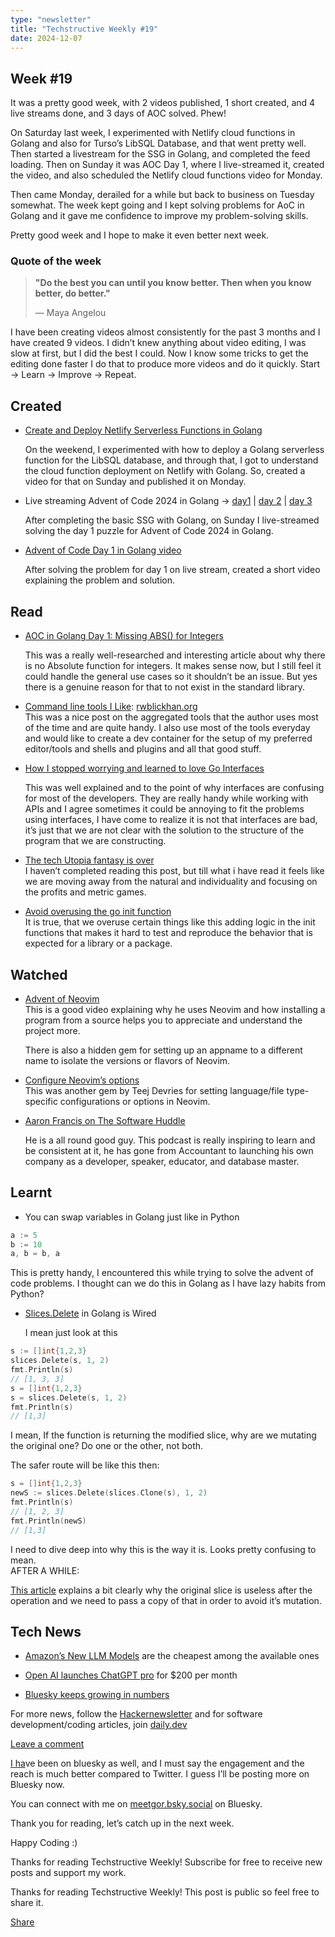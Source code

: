 ```yaml
---
type: "newsletter"
title: "Techstructive Weekly #19"
date: 2024-12-07
---
```


## Week #19

It was a pretty good week, with 2 videos published, 1 short created, and 4 live streams done, and 3 days of AOC solved. Phew!

On Saturday last week, I experimented with Netlify cloud functions in Golang and also for Turso’s LibSQL Database, and that went pretty well. Then started a livestream for the SSG in Golang, and completed the feed loading. Then on Sunday it was AOC Day 1, where I live-streamed it, created the video, and also scheduled the Netlify cloud functions video for Monday.

Then came Monday, derailed for a while but back to business on Tuesday somewhat. The week kept going and I kept solving problems for AoC in Golang and it gave me confidence to improve my problem-solving skills.

Pretty good week and I hope to make it even better next week.

### Quote of the week

> **"Do the best you can until you know better. Then when you know better, do better."**
> 
> — Maya Angelou

I have been creating videos almost consistently for the past 3 months and I have created 9 videos. I didn’t knew anything about video editing, I was slow at first, but I did the best I could. Now I know some tricks to get the editing done faster I do that to produce more videos and do it quickly. Start → Learn → Improve → Repeat.

## Created

* [Create and Deploy Netlify Serverless Functions in Golang](https://youtu.be/BY2Z2Em7OdA)
    
    On the weekend, I experimented with how to deploy a Golang serverless function for the LibSQL database, and through that, I got to understand the cloud function deployment on Netlify with Golang. So, created a video for that on Sunday and published it on Monday.
    
* Live streaming Advent of Code 2024 in Golang → [day1](https://www.youtube.com/live/3K02tEEBgto?si=m36J5UKzch1tjQ0X) | [day 2](https://www.youtube.com/live/4GwypzeIJAs?si=h5xt8bMeqDxVo19u) | [day 3](https://www.youtube.com/live/-rjLSk85M4Q?si=JYz1g7WEJ5dQsogo)
    
    After completing the basic SSG with Golang, on Sunday I live-streamed solving the day 1 puzzle for Advent of Code 2024 in Golang.
    
* [Advent of Code Day 1 in Golang video](https://youtu.be/4U97gLyz0Ss?si=KxGvQMnZjpONtPHS)
    
    After solving the problem for day 1 on live stream, created a short video explaining the problem and solution.
    

## Read

* [AOC in Golang Day 1: Missing ABS() for Integers](https://www.bytesizego.com/blog/aoc-day1-golang)
    
    This was a really well-researched and interesting article about why there is no Absolute function for integers. It makes sense now, but I still feel it could handle the general use cases so it shouldn’t be an issue. But yes there is a genuine reason for that to not exist in the standard library.
    
* [Command line tools I Like](https://rwblickhan.org/newsletters/command-line-tools-i-like-2022/): [rwblickhan.org](http://rwblickhan.org)  
    This was a nice post on the aggregated tools that the author uses most of the time and are quite handy. I also use most of the tools everyday and would like to create a dev container for the setup of my preferred editor/tools and shells and plugins and all that good stuff.
    
* [How I stopped worrying and learned to love Go Interfaces](https://dev.to/githaiga22/how-i-stopped-worrying-and-learned-to-love-go-interfaces-3m7p)
    
    This was well explained and to the point of why interfaces are confusing for most of the developers. They are really handy while working with APIs and I agree sometimes it could be annoying to fit the problems using interfaces, I have come to realize it is not that interfaces are bad, it’s just that we are not clear with the solution to the structure of the program that we are constructing.
    
* [The tech Utopia fantasy is over](https://blog.avas.space/tech-utopia-fantasy/)  
    I haven’t completed reading this post, but till what i have read it feels like we are moving away from the natural and individuality and focusing on the profits and metric games.
    
* [Avoid overusing the go init function](https://itnext.io/avoid-the-go-init-function-74f7f28e9154)  
    It is true, that we overuse certain things like this adding logic in the init functions that makes it hard to test and reproduce the behavior that is expected for a library or a package.
    

## Watched

* [Advent of Neovim](https://www.youtube.com/watch?v=TQn2hJeHQbM)  
    This is a good video explaining why he uses Neovim and how installing a program from a source helps you to appreciate and understand the project more.
    
    There is also a hidden gem for setting up an appname to a different name to isolate the versions or flavors of Neovim.
    

* [Configure Neovim’s options](https://www.youtube.com/watch?v=F1CQVXA5gf0)  
    This was another gem by Teej Devries for setting language/file type-specific configurations or options in Neovim.
    

* [Aaron Francis on The Software Huddle](https://youtu.be/Xdkwc26763M?si=kiI3dxdb1CobMwUs)
    
    He is a all round good guy. This podcast is really inspiring to learn and be consistent at it, he has gone from Accountant to launching his own company as a developer, speaker, educator, and database master.
    

## Learnt

* You can swap variables in Golang just like in Python
    

```go
a := 5
b := 10
a, b = b, a
```

This is pretty handy, I encountered this while trying to solve the advent of code problems. I thought can we do this in Golang as I have lazy habits from Python?

* [Slices.Delete](https://pkg.go.dev/slices#Delete) in Golang is Wired
    
    I mean just look at this
    

```go
s := []int{1,2,3}
slices.Delete(s, 1, 2)
fmt.Println(s)
// [1, 3, 3]
s = []int{1,2,3}
s = slices.Delete(s, 1, 2)
fmt.Println(s)
// [1,3]
```

I mean, If the function is returning the modified slice, why are we mutating the original one? Do one or the other, not both.

The safer route will be like this then:

```go
s = []int{1,2,3}
newS := slices.Delete(slices.Clone(s), 1, 2)
fmt.Println(s)
// [1, 2, 3]
fmt.Println(newS)
// [1,3]
```

I need to dive deep into why this is the way it is. Looks pretty confusing to mean.  
AFTER A WHILE:

[This article](https://medium.com/google-cloud/go-slices-deleting-items-and-memory-usage-81419317db3d) explains a bit clearly why the original slice is useless after the operation and we need to pass a copy of that in order to avoid it’s mutation.

## Tech News

* [Amazon’s New LLM Models](https://www.aboutamazon.com/news/aws/amazon-nova-artificial-intelligence-bedrock-aws) are the cheapest among the available ones
    
* [Open AI launches ChatGPT pro](https://openai.com/index/introducing-chatgpt-pro/) for $200 per month
    
* [Bluesky keeps growing in numbers](https://www.gsmarena.com/x_alternative_bluesky_reaches_24_million_users-news-65632.php)
    

For more news, follow the [Hackernewsletter](https://buttondown.com/hacker-newsletter/archive/hacker-newsletter-724) and for software development/coding articles, join [daily.dev](http://daily.dev)

[Leave a comment](https://techstructively.substack.com/p/techstructive-weekly-19/comments)

[I ha](https://dly.to/LVQFgrjOUhf)ve been on bluesky as well, and I must say the engagement and the reach is much better compared to Twitter. I guess I’ll be posting more on Bluesky now.

You can connect with me on [meetgor.bsky.social](http://meetgor.bsky.social) on Bluesky.

Thank you for reading, let’s catch up in the next week.

Happy Coding :)

Thanks for reading Techstructive Weekly! Subscribe for free to receive new posts and support my work.

Thanks for reading Techstructive Weekly! This post is public so feel free to share it.

[Share](https://techstructively.substack.com/p/techstructive-weekly-19?utm_source=substack&utm_medium=email&utm_content=share&action=share)
